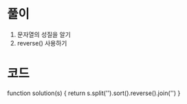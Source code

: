 # 풀이

1. 문자열의 성질을 알기
2. reverse() 사용하기

# 코드

function solution(s) {
return s.split('').sort().reverse().join('')
}

```js

```
